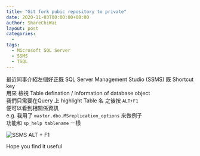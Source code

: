 ```yaml
---
title: "Git fork pubic repository to private"
date: 2020-11-03T00:00:00+08:00
author: ShareChiWai
layout: post
categories:
  -
tags:
  - Microsoft SQL Server
  - SSMS
  - TSQL
---
```

最近同事介紹左個好正既 SQL Server Management Studio (SSMS) 既 Shortcut key  
用來 檢視 Table defination / information of database object  
我們只需要在Query 上 highlight Table 名 之後按 `ALT+F1`  
便可以看到相關係資訊  
e.g. 我用了 `master.dbo.MSreplication_options` 來做例子  
功能和 `sp_help tablename` 一樣  

![SSMS ALT + F1](/img/2020/ssms_alt_f1.png "SSMS ALT + F1")

Hope you find it useful
